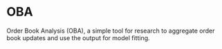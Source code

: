 OBA
====

Order Book Analysis (OBA), a simple tool for research to aggregate order book updates and use the
output for model fitting.
